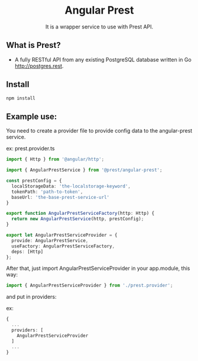<p align="center">
  <h1 align="center">Angular Prest</h1>
  <p align="center">It is a wrapper service to use with Prest API.</p>
</p>

## What is Prest?

- A fully RESTful API from any existing PostgreSQL database written in Go http://postgres.rest.

## Install

```bash
npm install 
```

## Example use:

You need to create a provider file to provide config data to the angular-prest service.

ex: prest.provider.ts

```ts
import { Http } from '@angular/http';

import { AngularPrestService } from '@prest/angular-prest';

const prestConfig = {
  localStorageData: 'the-localstorage-keyword',
  tokenPath: 'path-to-token',
  baseUrl: 'the-base-prest-service-url'
}

export function AngularPrestServiceFactory(http: Http) {
  return new AngularPrestService(http, prestConfig);
}

export let AngularPrestServiceProvider = {
  provide: AngularPrestService,
  useFactory: AngularPrestServiceFactory,
  deps: [Http]
};
```

After that, just import AngularPrestServiceProvider in your app.module, this way:

```ts
import { AngularPrestServiceProvider } from './prest.provider';
```

and put in providers:

ex:
```ts
{
  ...
  providers: [
    AngularPrestServiceProvider
  ]
  ...
}
```